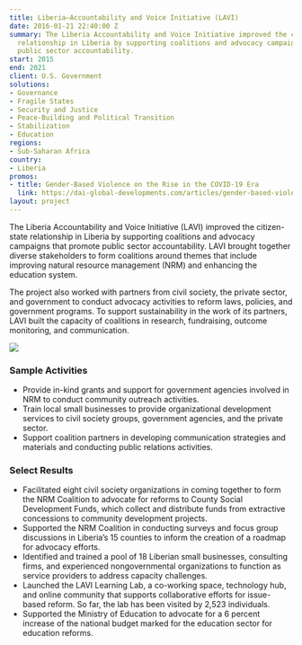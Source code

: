 ```yaml
---
title: Liberia—Accountability and Voice Initiative (LAVI)
date: 2016-01-21 22:40:00 Z
summary: The Liberia Accountability and Voice Initiative improved the citizen-state
  relationship in Liberia by supporting coalitions and advocacy campaigns that promote
  public sector accountability.
start: 2015
end: 2021
client: U.S. Government
solutions:
- Governance
- Fragile States
- Security and Justice
- Peace-Building and Political Transition
- Stabilization
- Education
regions:
- Sub-Saharan Africa
country:
- Liberia
promos:
- title: Gender-Based Violence on the Rise in the COVID-19 Era
  link: https://dai-global-developments.com/articles/gender-based-violence-on-rise-in-covid-19-era
layout: project
---
```


The Liberia Accountability and Voice Initiative (LAVI) improved the citizen-state relationship in Liberia by supporting coalitions and advocacy campaigns that promote public sector accountability. LAVI brought together diverse stakeholders to form coalitions around themes that include improving natural resource management (NRM) and enhancing the education system.

The project also worked with partners from civil society, the private sector, and government to conduct advocacy activities to reform laws, policies, and government programs. To support sustainability in the work of its partners, LAVI built the capacity of coalitions in research, fundraising, outcome monitoring, and communication.

![][1]

### Sample Activities

* Provide in-kind grants and support for government agencies involved in NRM to conduct community outreach activities.
* Train local small businesses to provide organizational development services to civil society groups, government agencies, and the private sector.
* Support coalition partners in developing communication strategies and materials and conducting public relations activities.

### Select Results

* Facilitated eight civil society organizations in coming together to form the NRM Coalition to advocate for reforms to County Social Development Funds, which collect and distribute funds from extractive concessions to community development projects.
* Supported the NRM Coalition in conducting surveys and focus group discussions in Liberia’s 15 counties to inform the creation of a roadmap for advocacy efforts.
* Identified and trained a pool of 18 Liberian small businesses, consulting firms, and experienced nongovernmental organizations to function as service providers to address capacity challenges.
* Launched the LAVI Learning Lab, a co-working space, technology hub, and online community that supports collaborative efforts for issue-based reform. So far, the lab has been visited by 2,523 individuals.
* Supported the Ministry of Education to advocate for a 6 percent increase of the national budget marked for the education sector for education reforms.

[1]: https://assetify-dai.com/projects/LAVI-pic-for-webpage.jpg

